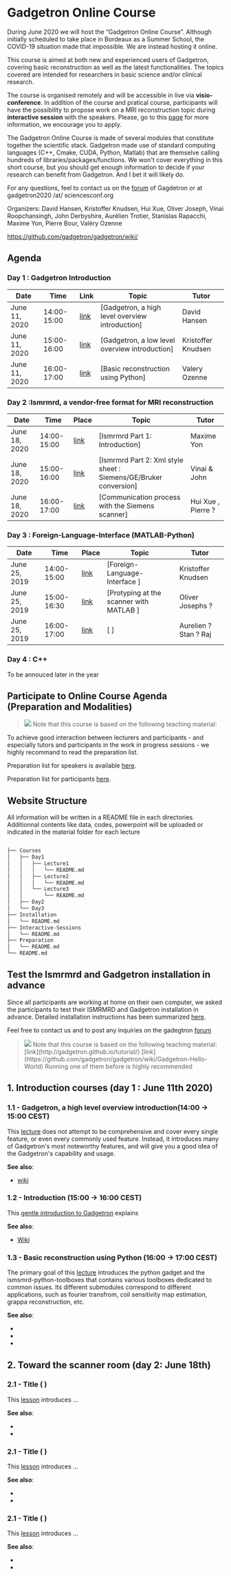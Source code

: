 # Gadgetron Online Course

During June 2020 we will host the “Gadgetron Online Course”. Although initially scheduled to take place in Bordeaux as a Summer School, the COVID-19 situation made that impossible. We are instead hosting it online.
 

This course is aimed at both new and experienced users of Gadgetron, covering basic reconstruction as well as the latest functionalities. The topics covered are intended for researchers in basic science and/or clinical research. 


The course is organised remotely and will be accessible in live via **visio-conference**. In addition of the course and pratical course, participants will have the possibility to propose work on a MRI reconstruction topic during **interactive session** with the speakers. Please, go to this [page](Interactive-Sessions) for more information, we encourage you to apply.


The Gadgetron Online Course is made of several modules that constitute together the scientific stack. Gadgetron made use of standard computing languages (C++, Cmake, CUDA, Python, Matlab) that are themselve calling hundreds of libraries/packages/functions. We won't cover everything in this short course, but you should get enough information to decide if your research can benefit from Gadgetron. And I bet it will likely do.


For any questions, feel to contact us on the [forum](https://groups.google.com/forum/#!forum/gadgetron) of Gagdetron or at gadgetron2020 /at/ sciencesconf.org


Organizers: David Hansen, Kristoffer Knudsen, Hui Xue, Oliver Joseph, Vinai Roopchansingh, John Derbyshire, Aurélien Trotier, Stanislas Rapacchi, Maxime Yon, Pierre Bour, Valéry Ozenne


https://github.com/gadgetron/gadgetron/wiki/

## Agenda

### Day 1 : Gadgetron Introduction

Date  | Time | Link | Topic | Tutor
----- | ---- | ----- | ----- | -----
June 11, 2020 | 14:00-15:00 | [link](Courses/Day1/Lecture1) | [Gadgetron, a high level overview introduction] | David Hansen
June 11, 2020 | 15:00-16:00 | [link](Courses/Day1/Lecture2) | [Gadgetron, a low level overview introduction] | Kristoffer Knudsen
June 11, 2020 | 16:00-17:00 | [link](Courses/Day1/Lecture3) | [Basic reconstruction using Python] | Valery Ozenne

### Day 2 :Ismrmrd, a vendor-free format for MRI reconstruction

Date  | Time | Place | Topic | Tutor
----- | ---- | ----- | ----- | -----
June 18, 2020 | 14:00-15:00 | [link](Courses/Day2/Lecture1) | [Ismrmrd Part 1: Introduction] | Maxime Yon  
June 18, 2020 | 15:00-16:00 | [link](Courses/Day2/Lecture2) | [Ismrmrd Part 2: Xml style sheet : Siemens/GE/Bruker conversion] | Vinai & John
June 18, 2020 | 16:00-17:00 | [link](Courses/Day2/Lecture3) | [Communication process with the Siemens scanner] | Hui Xue , Pierre ? 

### Day 3 : Foreign-Language-Interface (MATLAB-Python)

Date  | Time | Place | Topic | Tutor
----- | ---- | ----- | ----- | -----
June 25, 2019 | 14:00-15:00 | [link](https://link) | [Foreign-Language-Interface ] | Kristoffer Knudsen
June 25, 2019 | 15:00-16:30 | [link](https://link) | [Protyping at the scanner with MATLAB ] |  Oliver Josephs ?  
June 25, 2019 | 16:00-17:00 | [link](https://link) | [  ] | Aurelien ? Stan ?  Raj 

### Day 4 : C++ 

To be annouced later in the year


## Participate to Online Course Agenda (Preparation and Modalities)

> <img src="https://img.shields.io/badge/-_Warning-orange.svg?style=flat-square"/>
> Note that this course is based on the following teaching material: 

To achieve good interaction between lecturers and participants - and especially tutors and participants in the work in progress sessions -  we highly recommand to read the preparation list.

Preparation list for speakers is available [here](Preparation#preparation-information-for-participant).

Preparation list for participants [here](Preparation#preparation-information-for-the-organiser). 	


## Website Structure

All information will be written in a README file in each directories. Additionnal contents like data, codes, powerpoint will be uploaded or indicated in the material folder for each lecture 

```bash

├── Courses
│   ├── Day1
│   │   ├── Lecture1
│   │   │   └── README.md
│   │   ├── Lecture2
│   │   │   └── README.md
│   │   └── Lecture3
│   │       └── README.md
│   ├── Day2
│   └── Day3
├── Installation
│   └── README.md
├── Interactive-Sessions
│   └── README.md
├── Preparation
│   └── README.md
└── README.md

```


## Test the Ismrmrd and Gadgetron installation in advance

Since all participants are working at home on their own computer, we asked the participants to test their ISMRMRD and Gadgetron installation in advance. 
Detailed installation instructions has been summarized [here](Installation).  

Feel free to contact us and to post any inquiries on the gadegtron [forum](https://groups.google.com/forum/#!forum/gadgetron)

> <img src="https://img.shields.io/badge/-_Warning-orange.svg?style=flat-square"/>
> Note that this course is based on the following teaching material: 
> [link](http://gadgetron.github.io/tutorial/) 
> [link](https://github.com/gadgetron/gadgetron/wiki/Gadgetron-Hello-World)
> Running one of them before is highly recommended

## 1. Introduction courses (day 1 : June 11th 2020)

### 1.1 - Gadgetron, a high level overview introduction(14:00 -> 15:00 CEST)

This [lecture](introduction-part1.md) does not attempt to be comprehensive and cover every single feature, or even every commonly used feature. Instead, it introduces many of Gadgetron's most
noteworthy features, and will give you a good idea of the Gadgetron's capability and
usage.

**See also**:

 * [wiki](https://github.com/gadgetron/gadgetron/wiki/Gadgetron-Gadgets)


### 1.2 - Introduction (15:00 -> 16:00 CEST)

This [gentle introduction to Gadgetron](introduction-part1.md) explains 

**See also**:

 * [Wiki](https://github.com/gadgetron/gadgetron/wiki/Gadgetron-Streaming-Architecture)

### 1.3 - Basic reconstruction using Python  (16:00 -> 17:00 CEST)

The primary goal of this [lecture](Courses/Day1/Lecture3) introduces the python gadget and the ismsmrd-python-toolboxes
 that contains various toolboxes dedicated to common issues. Its different submodules correspond to different applications, such as fourier transfrom, coil sensitivity map estimation, grappa reconstruction, etc.

**See also**:

  * []()
  * []()
  * []()



## 2. Toward the scanner room  (day 2: June 18th)

### 2.1 - Title  (  )

This [lesson](Courses/Day2/Lecture1) introduces ...

**See also**:

  * [ ]( )
  * [ ]( )


### 2.1 - Title  (  )

This [lesson]() introduces ...

**See also**:

  * [ ]( )
  * [ ]( )


### 2.1 - Title  (  )

This [lesson]() introduces ...

**See also**:

  * [ ]( )
  * [ ]( )











<!----------------------------- External links ------------------------------->
[Git]:        https://git-scm.com
[Docker]:     https://docs.docker.com/get-docker/
[Python]:     http://www.python.org
[Numpy]:      http://www.numpy.org
[Scipy]:      http://www.scipy.org
[Matplotlib]: http://matplotlib.org



<!---------------------------------------------------------------------------->
